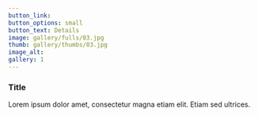 ```yaml
---
button_link:
button_options: small
button_text: Details
image: gallery/fulls/03.jpg
thumb: gallery/thumbs/03.jpg
image_alt: 
gallery: 1
---
```


### Title

Lorem ipsum dolor amet, consectetur magna etiam elit. Etiam sed ultrices.
